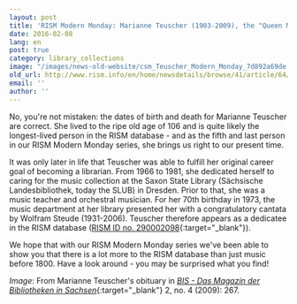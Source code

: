 ```yaml
---
layout: post
title: 'RISM Modern Monday: Marianne Teuscher (1903-2009), the "Queen Mum" of the Music Department'
date: 2016-02-08
lang: en
post: true
category: library_collections
image: "/images/news-old-website/csm_Teuscher_Modern_Monday_7d892a69de.jpg"
old_url: http://www.rism.info/en/home/newsdetails/browse/41/article/64/rism-modern-monday-marianne-teuscher-1903-2009-the-queen-mum-of-the-music-department.html
email: ''
author: ''
---
```


No, you're not mistaken: the dates of birth and death for Marianne Teuscher are correct. She lived to the ripe old age of 106 and is quite likely the longest-lived person in the RISM database - and as the fifth and last person in our RISM Modern Monday series, she brings us right to our present time.

It was only later in life that Teuscher was able to fulfill her original career goal of becoming a librarian. From 1966 to 1981, she dedicated herself to caring for the music collection at the Saxon State Library (Sächsische Landesbibliothek, today the SLUB) in Dresden. Prior to that, she was a music teacher and orchestral musician. For her 70th birthday in 1973, the music department at her library presented her with a congratulatory cantata by Wolfram Steude (1931-2006). Teuscher therefore appears as a dedicatee in the RISM database ([RISM ID no. 290002098](https://opac.rism.info/search?id=290002098){:target="_blank"}).

We hope that with our RISM Modern Monday series we've been able to show you that there is a lot more to the RISM database than just music before 1800. Have a look around - you may be surprised what you find!

_Image_: From Marianne Teuscher's obituary in [_BIS - Das Magazin der Bibliotheken in Sachsen_](http://www.qucosa.de/fileadmin/data/qucosa/documents/2572/267.pdf){:target="_blank"} 2, no. 4 (2009): 267.
